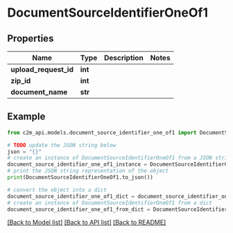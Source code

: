 # DocumentSourceIdentifierOneOf1


## Properties

Name | Type | Description | Notes
------------ | ------------- | ------------- | -------------
**upload_request_id** | **int** |  | 
**zip_id** | **int** |  | 
**document_name** | **str** |  | 

## Example

```python
from c2m_api.models.document_source_identifier_one_of1 import DocumentSourceIdentifierOneOf1

# TODO update the JSON string below
json = "{}"
# create an instance of DocumentSourceIdentifierOneOf1 from a JSON string
document_source_identifier_one_of1_instance = DocumentSourceIdentifierOneOf1.from_json(json)
# print the JSON string representation of the object
print(DocumentSourceIdentifierOneOf1.to_json())

# convert the object into a dict
document_source_identifier_one_of1_dict = document_source_identifier_one_of1_instance.to_dict()
# create an instance of DocumentSourceIdentifierOneOf1 from a dict
document_source_identifier_one_of1_from_dict = DocumentSourceIdentifierOneOf1.from_dict(document_source_identifier_one_of1_dict)
```
[[Back to Model list]](../README.md#documentation-for-models) [[Back to API list]](../README.md#documentation-for-api-endpoints) [[Back to README]](../README.md)


